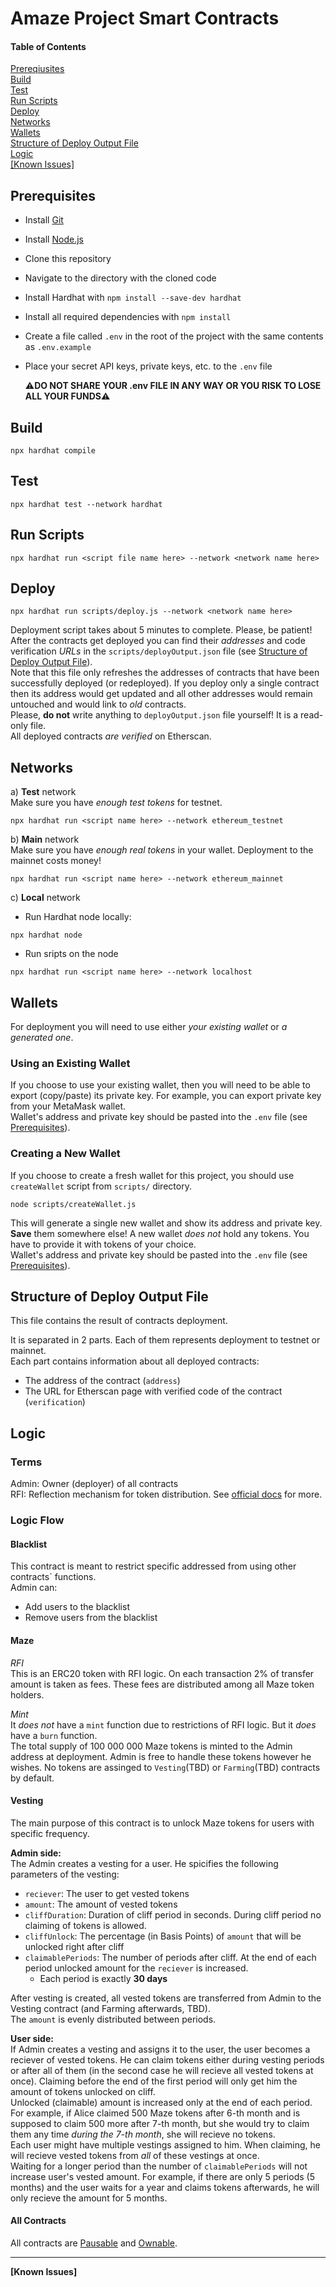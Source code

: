 # Amaze Project Smart Contracts

#### Table of Contents

[Prereqiusites](#preqs)  
[Build](#build)  
[Test](#tests)  
[Run Scripts](#run)  
[Deploy](#deploy)  
[Networks](#networks)  
[Wallets](#wallets)  
[Structure of Deploy Output File](#output)  
[Logic](#logic)  
[[Known Issues]](#issues)

<a name="preqs">

## Prerequisites

- Install [Git](https://git-scm.com/)
- Install [Node.js](https://nodejs.org/en/download/)
- Clone this repository
- Navigate to the directory with the cloned code
- Install Hardhat with `npm install --save-dev hardhat`
- Install all required dependencies with `npm install`
- Create a file called `.env` in the root of the project with the same contents as `.env.example`
- Place your secret API keys, private keys, etc. to the `.env` file

  :warning:**DO NOT SHARE YOUR .env FILE IN ANY WAY OR YOU RISK TO LOSE ALL YOUR FUNDS**:warning:

<a name="build"/>

## Build

```
npx hardhat compile
```

<a name="tests"/>

## Test

```
npx hardhat test --network hardhat
```

<a name="run"/>

## Run Scripts

```
npx hardhat run <script file name here> --network <network name here>
```

<a name="deploy"/>

## Deploy

```
npx hardhat run scripts/deploy.js --network <network name here>
```

Deployment script takes about 5 minutes to complete. Please, be patient!  
After the contracts get deployed you can find their _addresses_ and code verification _URLs_ in the `scripts/deployOutput.json` file (see [Structure of Deploy Output File](#output)).  
Note that this file only refreshes the addresses of contracts that have been successfully deployed (or redeployed). If you deploy only a single contract then its address would get updated and all other addresses would remain untouched and would link to _old_ contracts.  
Please, **do not** write anything to `deployOutput.json` file yourself! It is a read-only file.  
All deployed contracts _are verified_ on Etherscan.

<a name="networks"/>

## Networks

а) **Test** network  
Make sure you have _enough test tokens_ for testnet.

```
npx hardhat run <script name here> --network ethereum_testnet
```

b) **Main** network  
Make sure you have _enough real tokens_ in your wallet. Deployment to the mainnet costs money!

```
npx hardhat run <script name here> --network ethereum_mainnet
```

c) **Local** network

- Run Hardhat node locally:

```
npx hardhat node
```

- Run sripts on the node

```
npx hardhat run <script name here> --network localhost
```

<a name="wallets"/>

## Wallets

For deployment you will need to use either _your existing wallet_ or _a generated one_.

### Using an Existing Wallet

If you choose to use your existing wallet, then you will need to be able to export (copy/paste) its private key. For example, you can export private key from your MetaMask wallet.  
Wallet's address and private key should be pasted into the `.env` file (see [Prerequisites](#preqs)).

### Creating a New Wallet

If you choose to create a fresh wallet for this project, you should use `createWallet` script from `scripts/` directory.

```
node scripts/createWallet.js
```

This will generate a single new wallet and show its address and private key. **Save** them somewhere else!
A new wallet _does not_ hold any tokens. You have to provide it with tokens of your choice.  
Wallet's address and private key should be pasted into the `.env` file (see [Prerequisites](#preqs)).

<a name="output"/>

## Structure of Deploy Output File

This file contains the result of contracts deployment.

It is separated in 2 parts. Each of them represents deployment to testnet or mainnet.  
Each part contains information about all deployed contracts:

- The address of the contract (`address`)
- The URL for Etherscan page with verified code of the contract (`verification`)

<a name="logic"/>

## Logic

### Terms

Admin: Owner (deployer) of all contracts  
RFI: Reflection mechanism for token distribution. See [official docs](https://reflect-contract-doc.netlify.app/) for more.

### Logic Flow

#### Blacklist

This contract is meant to restrict specific addressed from using other contracts` functions.  
Admin can:

- Add users to the blacklist
- Remove users from the blacklist

#### Maze

_RFI_  
This is an ERC20 token with RFI logic. On each transaction 2% of transfer amount is taken as fees. These fees are distributed among all Maze token holders.

_Mint_  
It _does not_ have a `mint` function due to restrictions of RFI logic. But it _does_ have a `burn` function.  
The total supply of 100 000 000 Maze tokens is minted to the Admin address at deployment. Admin is free to handle these tokens however he wishes. No tokens are assinged to `Vesting`(TBD) or `Farming`(TBD) contracts by default.

#### Vesting

The main purpose of this contract is to unlock Maze tokens for users with specific frequency.

**Admin side:**  
The Admin creates a vesting for a user. He spicifies the following parameters of the vesting:

- `reciever`: The user to get vested tokens
- `amount`: The amount of vested tokens
- `cliffDuration`: Duration of cliff period in seconds. During cliff period no claiming of tokens is allowed.
- `cliffUnlock`: The percentage (in Basis Points) of `amount` that will be unlocked right after cliff
- `claimablePeriods`: The number of periods after cliff. At the end of each period unlocked amount for the `reciever` is increased.
  - Each period is exactly **30 days**

After vesting is created, all vested tokens are transferred from Admin to the Vesting contract (and Farming afterwards, TBD).  
The `amount` is evenly distributed between periods.

**User side:**  
If Admin creates a vesting and assigns it to the user, the user becomes a reciever of vested tokens. He can claim tokens either during vesting periods or after all of them (in the second case he will recieve all vested tokens at once). Claiming before the end of the first period will only get him the amount of tokens unlocked on cliff.  
Unlocked (claimable) amount is increased only at the end of each period. For example, if Alice claimed 500 Maze tokens after 6-th month and is supposed to claim 500 more after 7-th month, but she would try to claim them any time _during the 7-th month_, she will recieve no tokens.  
Each user might have multiple vestings assigned to him. When claiming, he will recieve vested tokens from _all_ of these vestings at once.  
Waiting for a longer period than the number of `claimablePeriods` will not increase user's vested amount. For example, if there are only 5 periods (5 months) and the user waits for a year and claims tokens afterwards, he will only recieve the amount for 5 months.

#### All Contracts

All contracts are [Pausable](https://docs.openzeppelin.com/contracts/4.x/api/security#Pausable) and [Ownable](https://docs.openzeppelin.com/contracts/4.x/api/access#Ownable).

---

<a name="issues"/>

**[Known Issues]**
